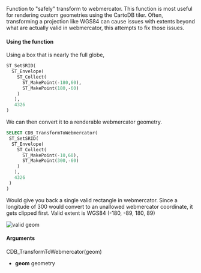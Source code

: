 Function to "safely" transform to webmercator. This function is most useful for rendering custom geometries using the CartoDB tiler. Often, transforming a projection like WGS84 can cause issues with extents beyond what are actually valid in webmercator, this attempts to fix those issues.

#### Using the function

Using a box that is nearly the full globe,

```sql
ST_SetSRID(
  ST_Envelope(
    ST_Collect(
      ST_MakePoint(-180,60),
      ST_MakePoint(180,-60)
    )
   ),
   4326
)
```

We can then convert it to a renderable webmercator geometry.

```sql
SELECT CDB_TransformToWebmercator(
 ST_SetSRID(
  ST_Envelope(
    ST_Collect(
      ST_MakePoint(-10,60),
      ST_MakePoint(300,-60)
    )
   ),
   4326
 )
)
```

Would give you back a single valid rectangle in webmercator. Since a longitude of 300 would convert to an unallowed webmercator coordinate, it gets clipped first. Valid extent is WGS84 (-180, -89, 180, 89)

![valid geom](http://i.imgur.com/EFdXiqt.png)


#### Arguments

CDB_TransformToWebmercator(geom)

* **geom** geometry